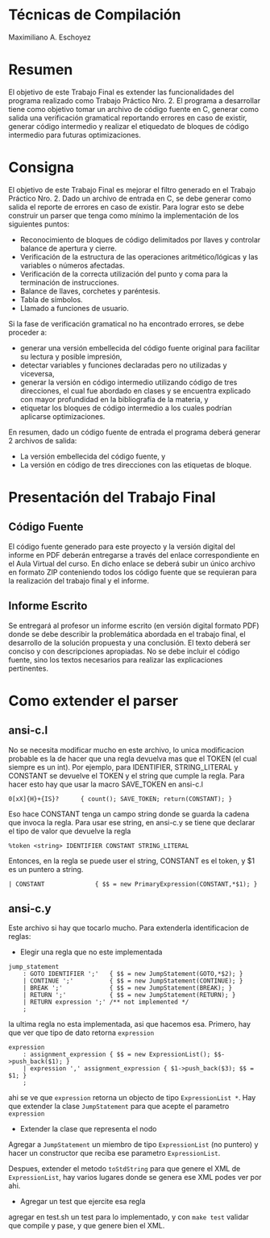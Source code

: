 Técnicas de Compilación
=======================

Maximiliano A. Eschoyez

# Resumen

El objetivo de este Trabajo Final es extender las funcionalidades del programa
realizado como Trabajo Práctico Nro. 2. El programa a desarrollar tiene como objetivo
tomar un archivo de código fuente en C, generar como salida una verificación
gramatical reportando errores en caso de existir, generar código intermedio y realizar
el etiquedato de bloques de código intermedio para futuras optimizaciones.

# Consigna

El objetivo de este Trabajo Final es mejorar el filtro generado en el Trabajo Práctico
Nro. 2. Dado un archivo de entrada en C, se debe generar como salida el reporte de errores
en caso de existir. Para lograr esto se debe construir un parser que tenga como mínimo la
implementación de los siguientes puntos:
* Reconocimiento de bloques de código delimitados por llaves y controlar balance de apertura y cierre.
* Verificación de la estructura de las operaciones aritmético/lógicas y las variables o números afectadas.
* Verificación de la correcta utilización del punto y coma para la terminación de instrucciones.
* Balance de llaves, corchetes y paréntesis.
* Tabla de símbolos.
* Llamado a funciones de usuario.

Si la fase de verificación gramatical no ha encontrado errores, se debe proceder a:
* generar una versión embellecida del código fuente original para facilitar su lectura y posible impresión,
* detectar variables y funciones declaradas pero no utilizadas y viceversa,
* generar la versión en código intermedio utilizando código de tres direcciones, el cual 
fue abordado en clases y se encuentra explicado con mayor profundidad en la bibliografía de la materia, y
* etiquetar los bloques de código intermedio a los cuales podrían aplicarse optimizaciones.

En resumen, dado un código fuente de entrada el programa deberá generar 2 archivos de salida:
* La versión embellecida del código fuente, y
* La versión en código de tres direcciones con las etiquetas de bloque.

# Presentación del Trabajo Final

## Código Fuente

El código fuente generado para este proyecto y la versión digital del informe en PDF 
deberán entregarse a través del enlace correspondiente en el Aula Virtual del curso. En
dicho enlace se deberá subir un único archivo en formato ZIP conteniendo todos los
código fuente que se requieran para la realización del trabajo final y el informe.

## Informe Escrito

Se entregará al profesor un informe escrito (en versión digital formato PDF) donde
se debe describir la problemática abordada en el trabajo final, el desarrollo de la solución
propuesta y una conclusión. El texto deberá ser conciso y con descripciones apropiadas.
No se debe incluir el código fuente, sino los textos necesarios para realizar las explicaciones
pertinentes.

Como extender el parser
=======================

## ansi-c.l

No se necesita modificar mucho en este archivo, lo unica modificacion probable es la de hacer 
que una regla devuelva mas que el TOKEN (el cual siempre es un int). Por ejemplo, para IDENTIFIER,
STRING_LITERAL y CONSTANT se devuelve el TOKEN y el string que cumple la regla. Para hacer esto hay 
que usar la macro SAVE_TOKEN en ansi-c.l 

```
0[xX]{H}+{IS}?		{ count(); SAVE_TOKEN; return(CONSTANT); }
```

Eso hace CONSTANT tenga un campo string donde se guarda la cadena que invoca la regla.
Para usar ese string, en ansi-c.y se tiene que declarar el tipo de valor que devuelve la regla

```
%token <string> IDENTIFIER CONSTANT STRING_LITERAL
```

Entonces, en la regla se puede user el string, CONSTANT es el token, y $1 es un puntero a string.
```
| CONSTANT				{ $$ = new PrimaryExpression(CONSTANT,*$1); }
```

## ansi-c.y
Este archivo si hay que tocarlo mucho. Para extenderla identificacion de reglas:

* Elegir una regla que no este implementada
```
jump_statement
	: GOTO IDENTIFIER ';'   { $$ = new JumpStatement(GOTO,*$2); }
	| CONTINUE ';'          { $$ = new JumpStatement(CONTINUE); }
	| BREAK ';'             { $$ = new JumpStatement(BREAK); }
	| RETURN ';'            { $$ = new JumpStatement(RETURN); }
	| RETURN expression ';' /** not implemented */
	;
```
la ultima regla no esta implementada, asi que hacemos esa. Primero, hay que ver que tipo de dato retorna `expression`
```
expression
	: assignment_expression { $$ = new ExpressionList(); $$->push_back($1); }
	| expression ',' assignment_expression { $1->push_back($3); $$ = $1; }
	;
```
ahi se ve que `expression` retorna un objecto de tipo `ExpressionList *`. Hay que extender la clase `JumpStatement` para que acepte el parametro `expression`

* Extender la clase que representa el nodo

Agregar a `JumpStatement` un miembro de tipo `ExpressionList` (no puntero) y hacer un constructor que reciba ese parametro `ExpressionList`.

Despues, extender el metodo `toStdString` para que genere el XML de `ExpressionList`, hay varios lugares donde se genera ese XML podes ver por ahi.

* Agregar un test que ejercite esa regla

agregar en test.sh un test para lo implementado, y con `make test` validar que compile y pase, y que genere bien el XML.

